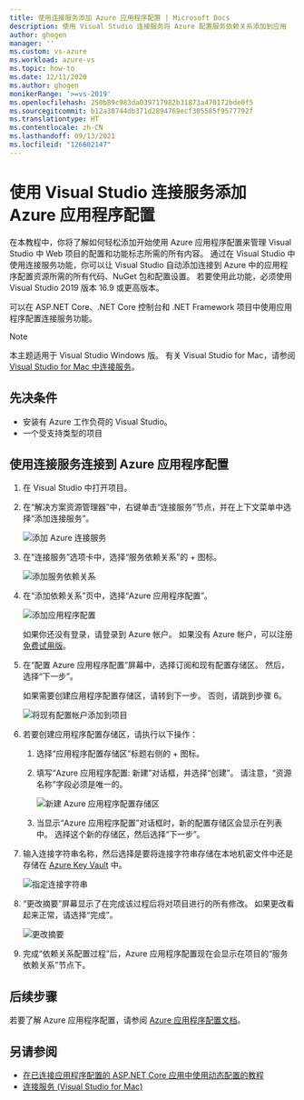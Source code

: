```yaml
---
title: 使用连接服务添加 Azure 应用程序配置 | Microsoft Docs
description: 使用 Visual Studio 连接服务将 Azure 配置服务依赖关系添加到应用
author: ghogen
manager: ''
ms.custom: vs-azure
ms.workload: azure-vs
ms.topic: how-to
ms.date: 12/11/2020
ms.author: ghogen
monikerRange: '>=vs-2019'
ms.openlocfilehash: 250b89c983da039717982b31873a470172bde0f5
ms.sourcegitcommit: b12a38744db371d2894769ecf305585f9577792f
ms.translationtype: HT
ms.contentlocale: zh-CN
ms.lasthandoff: 09/13/2021
ms.locfileid: "126602147"
---
```

# <a name="adding-azure-app-configuration-by-using-visual-studio-connected-services"></a>使用 Visual Studio 连接服务添加 Azure 应用程序配置

在本教程中，你将了解如何轻松添加开始使用 Azure 应用程序配置来管理 Visual Studio 中 Web 项目的配置和功能标志所需的所有内容。 通过在 Visual Studio 中使用连接服务功能，你可以让 Visual Studio 自动添加连接到 Azure 中的应用程序配置资源所需的所有代码、NuGet 包和配置设置。 若要使用此功能，必须使用 Visual Studio 2019 版本 16.9 或更高版本。

可以在 ASP.NET Core、.NET Core 控制台和 .NET Framework 项目中使用应用程序配置连接服务功能。

> [!NOTE]
> 本主题适用于 Visual Studio  Windows 版。 有关 Visual Studio for Mac，请参阅 [Visual Studio for Mac 中连接服务](/visualstudio/mac/connected-services)。

## <a name="prerequisites"></a>先决条件

- 安装有 Azure 工作负荷的 Visual Studio。
- 一个受支持类型的项目

## <a name="connect-to-azure-app-configuration-using-connected-services"></a>使用连接服务连接到 Azure 应用程序配置

1. 在 Visual Studio 中打开项目。

1. 在“解决方案资源管理器”中，右键单击“连接服务”节点，并在上下文菜单中选择“添加连接服务”。

    ![添加 Azure 连接服务](./media/vs-azure-tools-connected-services-storage/vs-2019/add-connected-service.png)

1. 在“连接服务”选项卡中，选择“服务依赖关系”的 + 图标。

    ![添加服务依赖关系](./media/vs-azure-tools-connected-services-storage/vs-2019/connected-services-tab.png)

1. 在“添加依赖关系”页中，选择“Azure 应用程序配置”。

    ![添加应用程序配置](./media/vs-azure-tools-connected-services-app-configuration/add-azure-app-configuration.png)

    如果你还没有登录，请登录到 Azure 帐户。 如果没有 Azure 帐户，可以注册[免费试用版](https://azure.microsoft.com/free/dotnet)。

1. 在“配置 Azure 应用程序配置”屏幕中，选择订阅和现有配置存储区。 然后，选择“下一步”。

    如果需要创建应用程序配置存储区，请转到下一步。 否则，请跳到步骤 6。

    ![将现有配置帐户添加到项目](./media/vs-azure-tools-connected-services-app-configuration/select-config-store.png)

1. 若要创建应用程序配置存储区，请执行以下操作：

   1. 选择“应用程序配置存储区”标题右侧的 + 图标。 

   1. 填写“Azure 应用程序配置: 新建”对话框，并选择“创建”。 请注意，“资源名称”字段必须是唯一的。 

       ![新建 Azure 应用程序配置存储区](./media/vs-azure-tools-connected-services-app-configuration/create-new-config-store.png)

   1. 当显示“Azure 应用程序配置”对话框时，新的配置存储区会显示在列表中。 选择这个新的存储区，然后选择“下一步”。

1. 输入连接字符串名称，然后选择是要将连接字符串存储在本地机密文件中还是存储在 [Azure Key Vault](/azure/key-vault) 中。

   ![指定连接字符串](./media/vs-azure-tools-connected-services-app-configuration/connection-string-app-config.png)

1. “更改摘要”屏幕显示了在完成该过程后将对项目进行的所有修改。 如果更改看起来正常，请选择“完成”。

   ![更改摘要](./media/vs-azure-tools-connected-services-app-configuration/summary-of-changes-app-config.png)

1. 完成“依赖关系配置过程”后，Azure 应用程序配置现在会显示在项目的“服务依赖关系”节点下。

## <a name="next-steps"></a>后续步骤

若要了解 Azure 应用程序配置，请参阅 [Azure 应用程序配置文档](/azure/azure-app-configuration/overview)。

## <a name="see-also"></a>另请参阅

- [在已连接应用程序配置的 ASP.NET Core 应用中使用动态配置的教程](/azure/azure-app-configuration/enable-dynamic-configuration-aspnet-core)
- [连接服务 (Visual Studio for Mac)](/visualstudio/mac/connected-services)